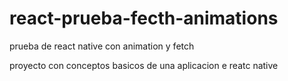 # react-prueba-fecth-animations
prueba de react native con animation y fetch

proyecto con conceptos basicos de una aplicacion e reatc native
